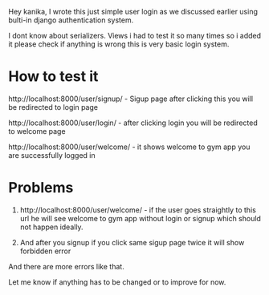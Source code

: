 Hey kanika,
I wrote this just simple user login as we discussed earlier using bulti-in django authentication system.

I dont know about serializers.   Views i had to test it so many times so i added it please check if anything is wrong this is very basic login system.

# How to test it
http://localhost:8000/user/signup/ - Sigup page after clicking this you will be redirected to login page

http://localhost:8000/user/login/  - after clicking login you will be redirected to welcome page


http://localhost:8000/user/welcome/ - it shows welcome to gym app you are successfully logged in


# Problems
1. http://localhost:8000/user/welcome/ - if the user goes straightly to this url he will see welcome to gym app without login or signup which should not happen ideally.

2. And after you signup if you click same sigup page twice it will show forbidden error

And there are more errors like that.

Let me know if anything has to be changed or to improve for now.
